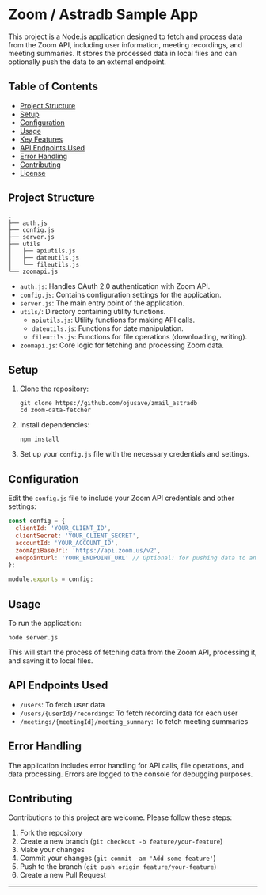 # Zoom / Astradb Sample App

This project is a Node.js application designed to fetch and process data from the Zoom API, including user information, meeting recordings, and meeting summaries. It stores the processed data in local files and can optionally push the data to an external endpoint.

## Table of Contents

- [Project Structure](#project-structure)
- [Setup](#setup)
- [Configuration](#configuration)
- [Usage](#usage)
- [Key Features](#key-features)
- [API Endpoints Used](#api-endpoints-used)
- [Error Handling](#error-handling)
- [Contributing](#contributing)
- [License](#license)

## Project Structure

```
.
├── auth.js
├── config.js
├── server.js
├── utils
│   ├── apiutils.js
│   ├── dateutils.js
│   └── fileutils.js
└── zoomapi.js
```

- `auth.js`: Handles OAuth 2.0 authentication with Zoom API.
- `config.js`: Contains configuration settings for the application.
- `server.js`: The main entry point of the application.
- `utils/`: Directory containing utility functions.
  - `apiutils.js`: Utility functions for making API calls.
  - `dateutils.js`: Functions for date manipulation.
  - `fileutils.js`: Functions for file operations (downloading, writing).
- `zoomapi.js`: Core logic for fetching and processing Zoom data.

## Setup

1. Clone the repository:
   ```
   git clone https://github.com/ojusave/zmail_astradb
   cd zoom-data-fetcher
   ```

2. Install dependencies:
   ```
   npm install
   ```

3. Set up your `config.js` file with the necessary credentials and settings.

## Configuration

Edit the `config.js` file to include your Zoom API credentials and other settings:

```javascript
const config = {
  clientId: 'YOUR_CLIENT_ID',
  clientSecret: 'YOUR_CLIENT_SECRET',
  accountId: 'YOUR_ACCOUNT_ID',
  zoomApiBaseUrl: 'https://api.zoom.us/v2',
  endpointUrl: 'YOUR_ENDPOINT_URL' // Optional: for pushing data to an external service
};

module.exports = config;
```

## Usage

To run the application:

```
node server.js
```

This will start the process of fetching data from the Zoom API, processing it, and saving it to local files.


## API Endpoints Used

- `/users`: To fetch user data
- `/users/{userId}/recordings`: To fetch recording data for each user
- `/meetings/{meetingId}/meeting_summary`: To fetch meeting summaries

## Error Handling

The application includes error handling for API calls, file operations, and data processing. Errors are logged to the console for debugging purposes.

## Contributing

Contributions to this project are welcome. Please follow these steps:

1. Fork the repository
2. Create a new branch (`git checkout -b feature/your-feature`)
3. Make your changes
4. Commit your changes (`git commit -am 'Add some feature'`)
5. Push to the branch (`git push origin feature/your-feature`)
6. Create a new Pull Request



---
